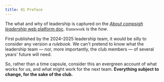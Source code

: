 ```yaml
---
title: 01 Preface
---
```


The what and why of leadership is captured on the [_About compsigh leadership_ web platform doc](https://compsigh.club/docs/leadership/about). <span style="font-family: Delko">framework</span> is the _how_.

First published by the 2024–2025 leadership team, it would be silly to consider any version a _rulebook_. We can't pretend to know what the leadership team — nor, more importantly, the club members — of several years' future will need.

So, rather than a time capsule, consider this an evergreen account of what works for us, and what might work for the next team. **Everything subject to change, for the sake of the club.**
